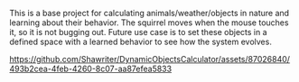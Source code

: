 This is a base project for calculating animals/weather/objects in nature and learning about their behavior. The squirrel moves when the mouse touches it, so it is not bugging out. Future use case is to set these objects in a defined space with a learned behavior to see how the system evolves.

https://github.com/Shawriter/DynamicObjectsCalculator/assets/87026840/493b2cea-4feb-4260-8c07-aa87efea5833

